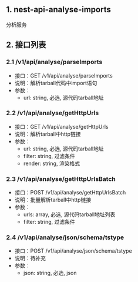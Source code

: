 ## 1. nest-api-analyse-imports
分析服务

## 2. 接口列表
### 2.1 /v1/api/analyse/parseImports
* 接口：GET /v1/api/analyse/parseImports
* 说明：解析tarball代码中import语句
* 参数：
  - url: string, 必选, 源代码tarball地址

### 2.2 /v1/api/analyse/getHttpUrls
* 接口：GET /v1/api/analyse/getHttpUrls
* 说明：解析tarball中http链接
* 参数：
  - url: string, 必选, 源代码tarball地址
  - filter: string, 过滤条件
  - render: string, 渲染格式

### 2.3 /v1/api/analyse/getHttpUrlsBatch
* 接口：POST /v1/api/analyse/getHttpUrlsBatch
* 说明：批量解析tarball中http链接
* 参数：
  - urls: array, 必选, 源代码tarball地址列表
  - filter: string, 过滤条件

### 2.4 /v1/api/analyse/json/schema/tstype
* 接口：POST /v1/api/analyse/json/schema/tstype
* 说明：待补充
* 参数：
  - json: string, 必选, json